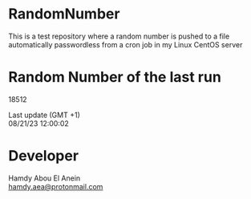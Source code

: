 # RandomNumber    
This is a test repository where a random number is pushed to a file automatically passwordless from a cron job in my Linux CentOS server    
# Random Number of the last run   
18512
      
Last update (GMT +1)    
08/21/23 12:00:02
# Developer    
Hamdy Abou El Anein   
hamdy.aea@protonmail.com
